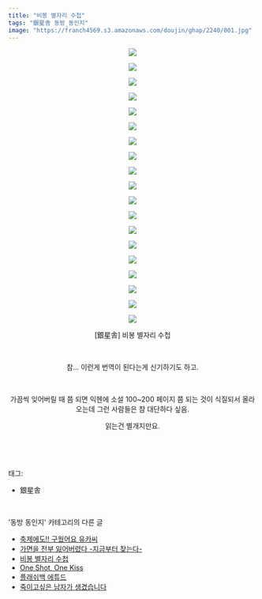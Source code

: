 ```yaml
---
title: "비봉 별자리 수첩"
tags: "銀星舎 동방_동인지"
image: "https://franch4569.s3.amazonaws.com/doujin/ghap/2240/001.jpg"
---
```

<div class="article">
<p style="text-align: center; clear: none; float: none;"><img src="{{ site.imgserver2 }}/ghap/2240/001.jpg"/></p>
<p style="text-align: center; clear: none; float: none;"><img src="{{ site.imgserver2 }}/ghap/2240/002.jpg"/></p>
<p style="text-align: center; clear: none; float: none;"><img src="{{ site.imgserver2 }}/ghap/2240/003.jpg"/></p>
<p style="text-align: center; clear: none; float: none;"><img src="{{ site.imgserver2 }}/ghap/2240/004.jpg"/></p>
<p style="text-align: center; clear: none; float: none;"><img src="{{ site.imgserver2 }}/ghap/2240/005.jpg"/></p>
<p style="text-align: center; clear: none; float: none;"><img src="{{ site.imgserver2 }}/ghap/2240/006.jpg"/></p>
<p style="text-align: center; clear: none; float: none;"><img src="{{ site.imgserver2 }}/ghap/2240/007.jpg"/></p>
<p style="text-align: center; clear: none; float: none;"><img src="{{ site.imgserver2 }}/ghap/2240/008.jpg"/></p>
<p style="text-align: center; clear: none; float: none;"><img src="{{ site.imgserver2 }}/ghap/2240/009.jpg"/></p>
<p style="text-align: center; clear: none; float: none;"><img src="{{ site.imgserver2 }}/ghap/2240/010.jpg"/></p>
<p style="text-align: center; clear: none; float: none;"><img src="{{ site.imgserver2 }}/ghap/2240/011.jpg"/></p>
<p style="text-align: center; clear: none; float: none;"><img src="{{ site.imgserver2 }}/ghap/2240/012.jpg"/></p>
<p style="text-align: center; clear: none; float: none;"><img src="{{ site.imgserver2 }}/ghap/2240/013.jpg"/></p>
<p style="text-align: center; clear: none; float: none;"><img src="{{ site.imgserver2 }}/ghap/2240/014.jpg"/></p>
<p style="text-align: center; clear: none; float: none;"><img src="{{ site.imgserver2 }}/ghap/2240/015.jpg"/></p>
<p style="text-align: center; clear: none; float: none;"><img src="{{ site.imgserver2 }}/ghap/2240/016.jpg"/></p>
<p style="text-align: center; clear: none; float: none;"><img src="{{ site.imgserver2 }}/ghap/2240/017.jpg"/></p>
<p style="text-align: center; clear: none; float: none;"><img src="{{ site.imgserver2 }}/ghap/2240/018.jpg"/></p>
<p style="text-align: center; clear: none; float: none;"><img src="{{ site.imgserver2 }}/ghap/2240/019.jpg"/></p>
<p style="text-align: center; clear: none; float: none;">[銀星舎] 비봉 별자리 수첩</p>
<p style="text-align: center; clear: none; float: none;"><br/></p>
<p style="text-align: center; clear: none; float: none;">참... 이런게 번역이 된다는게 신기하기도 하고.</p>
<p style="text-align: center; clear: none; float: none;"><br/></p>
<p style="text-align: center; clear: none; float: none;">가끔씩 잊어버릴 때 쯤 되면 익헨에 소설 100~200 페이지 쯤 되는 것이 식질되서 올라오는데 그런 사람들은 참 대단하다 싶음.</p>
<p style="text-align: center; clear: none; float: none;">읽는건 별개지만요.</p>
<p><br/></p>
</div><br/>
<div class="tagTrail">
<p>태그: </p>
<ul>
<li>銀星舎</li>
</ul>
</div><br/>
<div class="another">
<p>'동방 동인지' 카테고리의 다른 글</p>
<ul>
<li><a href="/ghap_2242">축제에도!! 구웠어요 유카씨</a></li>
<li><a href="/ghap_2241">가면을 전부 잃어버렸다 -지금부터 찾는다-</a></li>
<li><a href="/ghap_2240">비봉 별자리 수첩</a></li>
<li><a href="/ghap_2239">One Shot, One Kiss</a></li>
<li><a href="/ghap_2238">플래쉬백 에튜드</a></li>
<li><a href="/ghap_2236">죽이고싶은 남자가 생겼습니다</a></li>
</ul>
</div><br/>
<div class="cb_module cb_fluid">
<div class="cb_wrt cb_profile">
</div><!-- commentList close -->
</div><br/>
